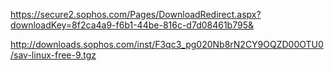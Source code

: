 https://secure2.sophos.com/Pages/DownloadRedirect.aspx?downloadKey=8f2ca4a9-f6b1-44be-816c-d7d08461b795&

http://downloads.sophos.com/inst/F3qc3_pg020Nb8rN2CY9OQZD00OTU0/sav-linux-free-9.tgz
